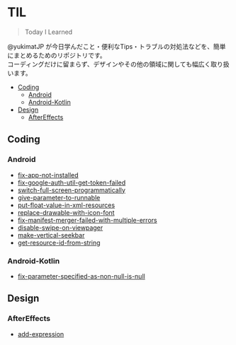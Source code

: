 # TIL

> Today I Learned

@yukimatJP が今日学んだこと・便利なTips・トラブルの対処法などを、簡単にまとめるためのリポジトリです。  
コーディングだけに留まらず、デザインやその他の領域に関しても幅広く取り扱います。

- [Coding](Coding)
  - [Android](#Android)
  - [Android-Kotlin](#Android-Kotlin)
- [Design](Design)
    - [AfterEffects](#AfterEffects)


## Coding

### Android

- [fix-app-not-installed](android/fix-app-not-installed.md)
- [fix-google-auth-util-get-token-failed](android/fix-google-auth-util-get-token-failed.md)
- [switch-full-screen-programmatically](android/switch-full-screen-programmatically.md)
- [give-parameter-to-runnable](android/give-parameter-to-runnable.md)
- [put-float-value-in-xml-resources](android/put-float-value-in-xml-resources.md)
- [replace-drawable-with-icon-font](android/replace-drawable-with-icon-font.md)
- [fix-manifest-merger-failed-with-multiple-errors](android/fix-manifest-merger-failed-with-multiple-errors.md)
- [disable-swipe-on-viewpager](android/disable-swipe-on-viewpager.md)
- [make-vertical-seekbar](android/make-vertical-seekbar.md)
- [get-resource-id-from-string](android/get-resource-id-from-string.md)

### Android-Kotlin

- [fix-parameter-specified-as-non-null-is-null](android-kotlin/fix-parameter-specified-as-non-null-is-null.md)


## Design

### AfterEffects

- [add-expression](add-expression)